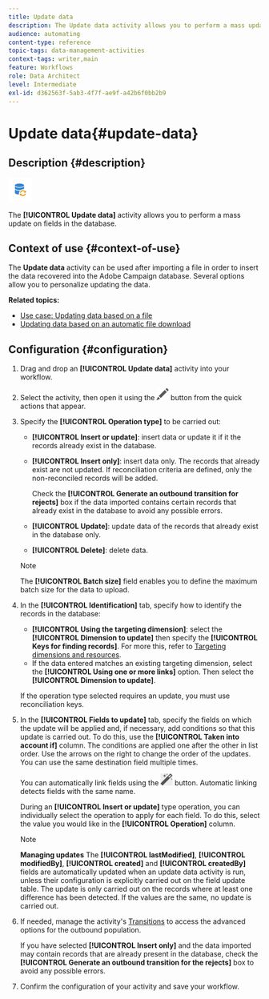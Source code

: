 ```yaml
---
title: Update data
description: The Update data activity allows you to perform a mass update on fields in the database.
audience: automating
content-type: reference
topic-tags: data-management-activities
context-tags: writer,main
feature: Workflows
role: Data Architect
level: Intermediate
exl-id: d362563f-5ab3-4f7f-ae9f-a42b6f0bb2b9
---
```

# Update data{#update-data}

## Description {#description}

![](assets/data_update.png)

The **[!UICONTROL Update data]** activity allows you to perform a mass update on fields in the database.

## Context of use {#context-of-use}

The **Update data** activity can be used after importing a file in order to insert the data recovered into the Adobe Campaign database. Several options allow you to personalize updating the data.

**Related topics:**

* [Use case: Updating data based on a file](../../automating/using/update-database-file.md)
* [Updating data based on an automatic file download](../../automating/using/update-data-automatic-download.md)

## Configuration {#configuration}

1. Drag and drop an **[!UICONTROL Update data]** activity into your workflow.
1. Select the activity, then open it using the ![](assets/edit_darkgrey-24px.png) button from the quick actions that appear.
1. Specify the **[!UICONTROL Operation type]** to be carried out:

    * **[!UICONTROL Insert or update]**: insert data or update it if it the records already exist in the database.
    * **[!UICONTROL Insert only]**: insert data only. The records that already exist are not updated. If reconciliation criteria are defined, only the non-reconciled records will be added.

      Check the **[!UICONTROL Generate an outbound transition for rejects]** box if the data imported contains certain records that already exist in the database to avoid any possible errors.
    
    * **[!UICONTROL Update]**: update data of the records that already exist in the database only.
    * **[!UICONTROL Delete]**: delete data.

   >[!NOTE]
   >
   >The **[!UICONTROL Batch size]** field enables you to define the maximum batch size for the data to upload.

1. In the **[!UICONTROL Identification]** tab, specify how to identify the records in the database:

    * **[!UICONTROL Using the targeting dimension]**: select the **[!UICONTROL Dimension to update]** then specify the **[!UICONTROL Keys for finding records]**. For more this, refer to [Targeting dimensions and resources](../../automating/using/query.md#targeting-dimensions-and-resources).
    * If the data entered matches an existing targeting dimension, select the **[!UICONTROL Using one or more links]** option. Then select the **[!UICONTROL Dimension to update]**.

   If the operation type selected requires an update, you must use reconciliation keys.

1. In the **[!UICONTROL Fields to update]** tab, specify the fields on which the update will be applied and, if necessary, add conditions so that this update is carried out. To do this, use the **[!UICONTROL Taken into account if]** column. The conditions are applied one after the other in list order. Use the arrows on the right to change the order of the updates. You can use the same destination field multiple times.

   You can automatically link fields using the ![](assets/wkf_magic_wand-24px.png) button. Automatic linking detects fields with the same name.

   During an **[!UICONTROL Insert or update]** type operation, you can individually select the operation to apply for each field. To do this, select the value you would like in the **[!UICONTROL Operation]** column.

   >[!NOTE]
   >
   >**Managing updates** The **[!UICONTROL lastModified]**, **[!UICONTROL modifiedBy]**, **[!UICONTROL created]** and **[!UICONTROL createdBy]** fields are automatically updated when an update data activity is run, unless their configuration is explicitly carried out on the field update table. The update is only carried out on the records where at least one difference has been detected. If the values are the same, no update is carried out.

1. If needed, manage the activity's [Transitions](../../automating/using/activity-properties.md) to access the advanced options for the outbound population.

   If you have selected **[!UICONTROL Insert only]** and the data imported may contain records that are already present in the database, check the **[!UICONTROL Generate an outbound transition for the rejects]** box to avoid any possible errors.

1. Confirm the configuration of your activity and save your workflow.
